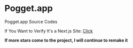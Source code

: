 # Pogget.app
Pogget.app Source Codes

If You Want to Verify It's a Next.js Site: [Click](https://next-binfo.vercel.app)



**If more stars come to the project, I will continue to remake it**
